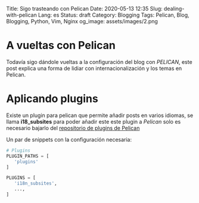 Title: Sigo trasteando con Pelican
Date: 2020-05-13 12:35
Slug: dealing-with-pelican
Lang: es
Status: draft
Category: Blogging
Tags: Pelican, Blog, Blogging, Python, Vim, Nginx
og_image: assets/images/2.png


# A vueltas con Pelican
Todavía sigo dándole vueltas a la configuración del blog con *PELICAN*, este post explica 
una forma de lidiar con internacionalización y los temas en Pelican.

# Aplicando plugins
Existe un plugin para pelican que permite añadir posts en varios idiomas, se llama
 **i18_subsites** para poder añadir este este plugin a *Pelican* solo es necesario 
 bajarlo del [repositorio de plugins de Pelican](https://github.com/getPelican/pelican-plugins) 

 Un par de snippets con la configuración necesaria: 

 ```python
# Plugins
PLUGIN_PATHS = [
    'plugins'
]

PLUGINS = [
    'i18n_subsites',
    ...,
]
```




